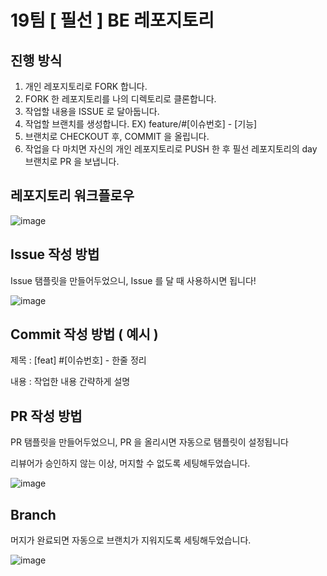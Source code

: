# 19팀 [ 필선 ] BE 레포지토리

## 진행 방식
1. 개인 레포지토리로 FORK 합니다.
2. FORK 한 레포지토리를 나의 디렉토리로 클론합니다.
3. 작업할 내용을 ISSUE 로 달아둡니다.
4. 작업할 브랜치를 생성합니다. EX) feature/#[이슈번호] - [기능]
5. 브랜치로 CHECKOUT 후, COMMIT 을 올립니다.
6. 작업을 다 마치면 자신의 개인 레포지토리로 PUSH 한 후 필선 레포지토리의 day 브랜치로 PR 을 보냅니다.

## 레포지토리 워크플로우
![image](https://github.com/choboss00/2024_BEOTKKOTTHON_TEAM_19_BE/assets/111727212/7bff34fa-83fe-4f23-a791-88bd1ea22b16)

## Issue 작성 방법
Issue 탬플릿을 만들어두었으니, Issue 를 달 때 사용하시면 됩니다!

![image](https://github.com/choboss00/2024_BEOTKKOTTHON_TEAM_19_BE/assets/111727212/d71233e6-3a3e-47db-ab1b-84d77cdf7801)

## Commit 작성 방법 ( 예시 )

제목 : [feat] #[이슈번호] - 한줄 정리

내용 : 작업한 내용 간략하게 설명

## PR 작성 방법

PR 탬플릿을 만들어두었으니, PR 을 올리시면 자동으로 탬플릿이 설정됩니다

리뷰어가 승인하지 않는 이상, 머지할 수 없도록 세팅해두었습니다.

![image](https://github.com/choboss00/2024_BEOTKKOTTHON_TEAM_19_BE/assets/111727212/c4dbc62c-08b1-4db7-aa7e-625301ed539b)

## Branch

머지가 완료되면 자동으로 브랜치가 지워지도록 세팅해두었습니다.

![image](https://github.com/choboss00/2024_BEOTKKOTTHON_TEAM_19_BE/assets/111727212/961f9784-7737-49c0-bd54-0c9a7d028ee6)

